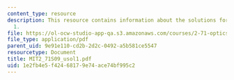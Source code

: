 ```yaml
---
content_type: resource
description: This resource contains information about the solutions for problem set
  1.
file: https://ol-ocw-studio-app-qa.s3.amazonaws.com/courses/2-71-optics-spring-2009/1e2fb4e5f42468179e74ace74bf995c2_MIT2_71S09_usol1.pdf
file_type: application/pdf
parent_uid: 9e91e110-cd2b-2d2c-0492-a5b581ce5547
resourcetype: Document
title: MIT2_71S09_usol1.pdf
uid: 1e2fb4e5-f424-6817-9e74-ace74bf995c2
---
```


